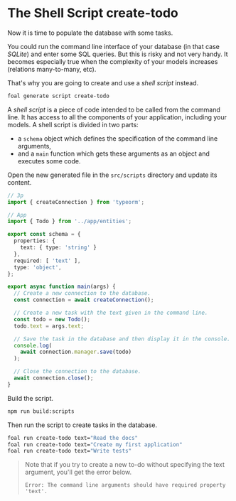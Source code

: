 # The Shell Script create-todo

Now it is time to populate the database with some tasks.

You could run the command line interface of your database \(in that case _SQLite_\) and enter some SQL queries. But this is risky and not very handy. It becomes especially true when the complexity of your models increases \(relations many-to-many, etc\).

That's why you are going to create and use a _shell script_ instead.

```bash
foal generate script create-todo
```

A _shell script_ is a piece of code intended to be called from the command line. It has access to all the components of your application, including your models. A shell script is divided in two parts:

* a `schema` object which defines the specification of the command line arguments,
* and a `main` function which gets these arguments as an object and executes some code.

Open the new generated file in the `src/scripts` directory and update its content.

```typescript
// 3p
import { createConnection } from 'typeorm';

// App
import { Todo } from '../app/entities';

export const schema = {
  properties: {
    text: { type: 'string' }
  },
  required: [ 'text' ],
  type: 'object',
};

export async function main(args) {
  // Create a new connection to the database.
  const connection = await createConnection();

  // Create a new task with the text given in the command line.
  const todo = new Todo();
  todo.text = args.text;

  // Save the task in the database and then display it in the console.
  console.log(
    await connection.manager.save(todo)
  );

  // Close the connection to the database.
  await connection.close();
}
```

Build the script.

```bash
npm run build:scripts
```

Then run the script to create tasks in the database.

```bash
foal run create-todo text="Read the docs"
foal run create-todo text="Create my first application"
foal run create-todo text="Write tests"
```

> Note that if you try to create a new to-do without specifying the text argument, you'll get the error below.
>
> `Error: The command line arguments should have required property 'text'.`

